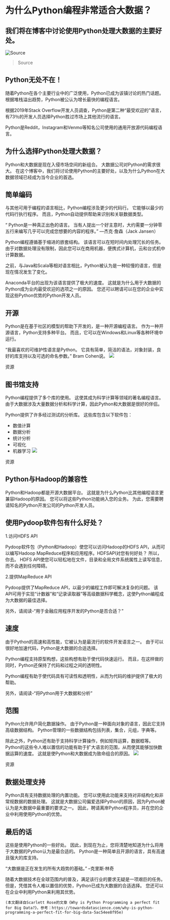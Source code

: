 # 为什么Python编程非常适合大数据？
## 我们将在博客中讨论使用Python处理大数据的主要好处。
![Source](1*855_OsZ_WvcEaEnSl8cU-A.jpeg)
> Source

## Python无处不在！

随着Python在各个主要行业中的广泛使用，Python已成为该镇讨论的热门话题。 根据堆栈溢出趋势，Python被公认为增长最快的编程语言。

根据2019年Stack Overflow开发人员调查，Python是第二种“最受欢迎的”语言，有73％的开发人员选择Python胜过市场上其他流行的语言。

Python是Reddit，Instagram和Venmo等知名公司使用的通用开放源代码编程语言。
## 为什么选择Python处理大数据？

Python和大数据是现在入侵市场空间的新组合。 大数据公司对Python的需求很大。 在这个博客中，我们将讨论使用Python的主要好处，以及为什么Python在大数据领域已经成为当今企业的首选。
## 简单编码

与其他可用于编程的语言相比，Python编程涉及更少的代码行。 它能够以最少的代码行执行程序。 而且，Python自动提供帮助来识别和关联数据类型。

“ Python是一种真正出色的语言。 当有人提出一个好主意时，大约需要一分钟零五行来编写几乎可以完成您想要的内容的程序。” —杰克·詹森（Jack Jansen）

Python编程遵循基于缩进的嵌套结构。 该语言可以在短时间内处理冗长的任务。 由于对数据处理没有限制，因此您可以在商用机器，便携式计算机，云和台式机中计算数据。

之前，与Java和Scala等相对语言相比，Python被认为是一种较慢的语言，但是现在情况发生了变化。

Anaconda平台的出现为该语言提供了极大的速度。 这就是为什么用于大数据的Python成为业内最受欢迎的选项之一的原因。 您还可以聘请可以在您的企业中实现这些Python优势的Python开发人员。
## 开源

Python是在基于社区的模型的帮助下开发的，是一种开源编程语言。 作为一种开源语言，Python支持多种平台。 而且，它可以在Windows和Linux等各种环境中运行。

“我最喜欢的可维护性语言是Python。 它具有简单，简洁的语法，对象封装，良好的库支持以及可选的命名参数。” Bram Cohen说。
![](0*xZXLUbjYxhprREih)

资源
## 图书馆支持

Python编程提供了多个库的使用。 这使其成为科学计算等领域的著名编程语言。 由于大数据涉及大量数据分析和科学计算，因此Python和大数据是很好的伴侣。

Python提供了许多经过测试的分析库。 这些库包含以下软件包：
+ 数值计算
+ 数据分析
+ 统计分析
+ 可视化
+ 机器学习
![](0*-p_GPMXTjBbz420X)

资源
## Python与Hadoop的兼容性

Python和Hadoop都是开源大数据平台。 这就是为什么Python比其他编程语言更兼容Hadoop的原因。 您可以将这些Python功能纳入您的业务。 为此，您需要聘请知名的Python开发公司的Python开发人员。
## 使用Pydoop软件包有什么好处？

1.访问HDFS API

Pydoop软件包（Python和Hadoop）使您可以访问Hadoop的HDFS API，从而可以编写Hadoop MapReduce程序和应用程序。HDFSAPI对您有何好处？ 所以，你去。 HDFS API使您可以轻松地在文件，目录和全局文件系统属性上读写信息，而不会遇到任何障碍。

2.提供MapReduce API

Pydoop提供了MapReduce API，以最少的编程工作即可解决复杂的问题。 该API可用于实现“计数器”和“记录读取器”等高级数据科学概念，这使Python编程成为大数据的最佳选择。

另外，请阅读-“用于金融应用程序开发的Python是否合适？”
## 速度

由于Python的高速和高性能，它被认为是最流行的软件开发语言之一。 由于可以很好地加速代码，Python是大数据的合适选择。

Python编程支持原型构想，这些构想有助于使代码快速运行。 而且，在这样做的同时，Python还保持了代码和过程之间的透明性。

Python编程有助于使代码具有可读性和透明性，从而为代码的维护提供了极大的帮助。

另外，请阅读-“将Python用于大数据和分析”
## 范围

Python允许用户简化数据操作。 由于Python是一种面向对象的语言，因此它支持高级数据结构。 Python管理的一些数据结构包括列表，集合，元组，字典等。

除此之外，Python还有助于支持科学计算操作，例如矩阵运算，数据框等。Python的这些令人难以置信的功能有助于扩大语言的范围，从而使其能够加快数据运算的速度。 这就是使Python和大数据成为致命组合的原因。
![](0*ei_SXJLQ7zmpRU1Q)

资源
## 数据处理支持

Python具有支持数据处理的内置功能。 您可以使用此功能来支持对非结构化和非常规数据的数据处理。 这就是大数据公司偏爱选择Python的原因，因为Python被认为是大数据中最重要的要求之一。 因此，聘请离岸Python程序员，并在您的企业中利用使用Python的优势。
## 最后的话

这些是使用Python的一些好处。 因此，到现在为止，您将清楚地知道为什么将用于大数据的Python认为是最合适的。 Python是一种简单且开源的语言，具有高速且强大的库支持。

“大数据是正在发生的所有大趋势的基础。” –克里斯·林奇

随着大数据技术在全球范围内的普及，满足该行业的要求无疑是一项艰巨的任务。 但是，凭借其令人难以置信的优势，Python已成为大数据的合适选择。 您还可以在企业中利用Python来利用其优势。
```
(本文翻译自Scarlett Rose的文章《Why is Python Programming a perfect fit for Big Data?》，参考：https://towardsdatascience.com/why-is-python-programming-a-perfect-fit-for-big-data-5ac54ee8f95e)
```
